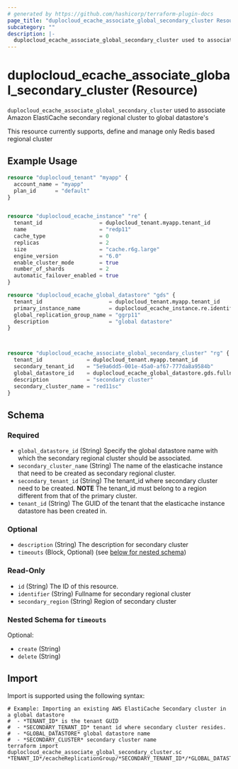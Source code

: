 ```yaml
---
# generated by https://github.com/hashicorp/terraform-plugin-docs
page_title: "duplocloud_ecache_associate_global_secondary_cluster Resource - terraform-provider-duplocloud"
subcategory: ""
description: |-
  duplocloud_ecache_associate_global_secondary_cluster used to associate Amazon ElastiCache  secondary regional cluster to global datastore'sThis resource currently supports, define and manage only Redis based regional cluster
---
```


# duplocloud_ecache_associate_global_secondary_cluster (Resource)

`duplocloud_ecache_associate_global_secondary_cluster` used to associate Amazon ElastiCache  secondary regional cluster to global datastore's<p>This resource currently supports, define and manage only Redis based regional cluster</p>

## Example Usage

```terraform
resource "duplocloud_tenant" "myapp" {
  account_name = "myapp"
  plan_id      = "default"
}


resource "duplocloud_ecache_instance" "re" {
  tenant_id                  = duplocloud_tenant.myapp.tenant_id
  name                       = "redp11"
  cache_type                 = 0
  replicas                   = 2
  size                       = "cache.r6g.large"
  engine_version             = "6.0"
  enable_cluster_mode        = true
  number_of_shards           = 2
  automatic_failover_enabled = true
}

resource "duplocloud_ecache_global_datastore" "gds" {
  tenant_id                     = duplocloud_tenant.myapp.tenant_id
  primary_instance_name         = duplocloud_ecache_instance.re.identifier
  global_replication_group_name = "ggrp11"
  description                   = "global datastore"
}



resource "duplocloud_ecache_associate_global_secondary_cluster" "rg" {
  tenant_id              = duplocloud_tenant.myapp.tenant_id
  secondary_tenant_id    = "5e9a6dd5-001e-45a0-af67-777da8a9584b"
  global_datastore_id    = duplocloud_ecache_global_datastore.gds.fullname
  description            = "secondary cluster"
  secondary_cluster_name = "red11sc"
}
```

<!-- schema generated by tfplugindocs -->
## Schema

### Required

- `global_datastore_id` (String) Specify the global datastore name with which the secondary regional cluster should be associated.
- `secondary_cluster_name` (String) The name of the elasticache instance that need to be created as secondary regional cluster.
- `secondary_tenant_id` (String) The tenant_id where secondary cluster need to be created. **NOTE** The tenant_id must belong to a region different from that of the primary cluster.
- `tenant_id` (String) The GUID of the tenant that the elasticache instance datastore has been created in.

### Optional

- `description` (String) The description for secondary cluster
- `timeouts` (Block, Optional) (see [below for nested schema](#nestedblock--timeouts))

### Read-Only

- `id` (String) The ID of this resource.
- `identifier` (String) Fullname for secondary regional cluster
- `secondary_region` (String) Region of secondary cluster

<a id="nestedblock--timeouts"></a>
### Nested Schema for `timeouts`

Optional:

- `create` (String)
- `delete` (String)

## Import

Import is supported using the following syntax:

```shell
# Example: Importing an existing AWS ElastiCache Secondary cluster in a global datastore
#  - *TENANT_ID* is the tenant GUID
#  - *SECONDARY_TENANT_ID* tenant id where secondary cluster resides.   
#  - *GLOBAL_DATASTORE* global datastore name
#  - *SECONDARY_CLUSTER* secondary cluster name
terraform import duplocloud_ecache_associate_global_secondary_cluster.sc *TENANT_ID*/ecacheReplicationGroup/*SECONDARY_TENANT_ID*/*GLOBAL_DATASTORE*/*SECONDARY_CLUSTER*
```

